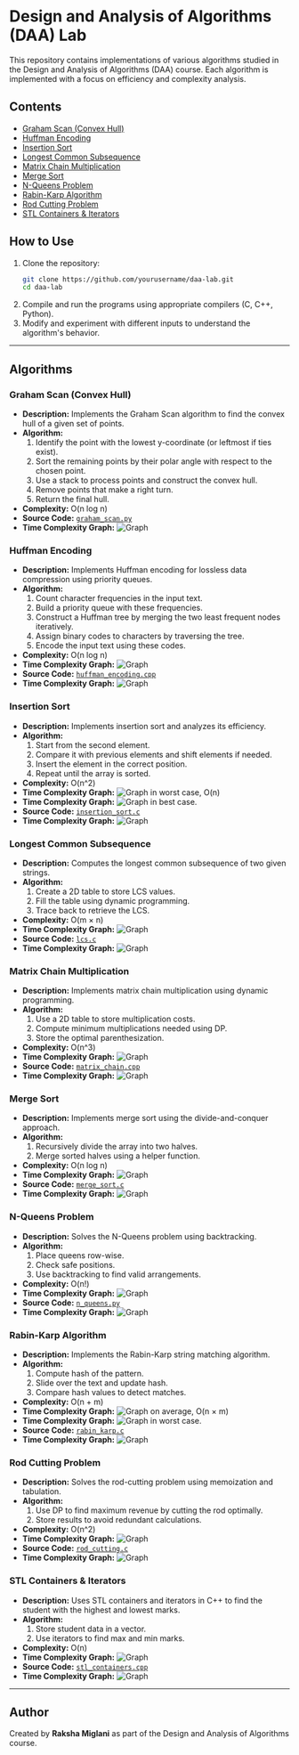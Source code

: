 # Design and Analysis of Algorithms (DAA) Lab

This repository contains implementations of various algorithms studied in the Design and Analysis of Algorithms (DAA) course. Each algorithm is implemented with a focus on efficiency and complexity analysis. 

## Contents
- [Graham Scan (Convex Hull)](#graham-scan-convex-hull)
- [Huffman Encoding](#huffman-encoding)
- [Insertion Sort](#insertion-sort)
- [Longest Common Subsequence](#longest-common-subsequence)
- [Matrix Chain Multiplication](#matrix-chain-multiplication)
- [Merge Sort](#merge-sort)
- [N-Queens Problem](#n-queens-problem)
- [Rabin-Karp Algorithm](#rabin-karp-algorithm)
- [Rod Cutting Problem](#rod-cutting-problem)
- [STL Containers & Iterators](#stl-containers--iterators)

## How to Use
1. Clone the repository:
   ```sh
   git clone https://github.com/yourusername/daa-lab.git
   cd daa-lab
   ```
2. Compile and run the programs using appropriate compilers (C, C++, Python).
3. Modify and experiment with different inputs to understand the algorithm's behavior.

---
## Algorithms

### Graham Scan (Convex Hull)
- **Description:** Implements the Graham Scan algorithm to find the convex hull of a given set of points.
- **Algorithm:**
  1. Identify the point with the lowest y-coordinate (or leftmost if ties exist).
  2. Sort the remaining points by their polar angle with respect to the chosen point.
  3. Use a stack to process points and construct the convex hull.
  4. Remove points that make a right turn.
  5. Return the final hull.
- **Complexity:** O(n log n)
- **Source Code:** [`graham_scan.py`](Codes/graham_scan.py)
- **Time Complexity Graph:** ![Graph](images/time_complexity.png)

### Huffman Encoding
- **Description:** Implements Huffman encoding for lossless data compression using priority queues.
- **Algorithm:**
  1. Count character frequencies in the input text.
  2. Build a priority queue with these frequencies.
  3. Construct a Huffman tree by merging the two least frequent nodes iteratively.
  4. Assign binary codes to characters by traversing the tree.
  5. Encode the input text using these codes.
- **Complexity:** O(n log n)
- **Time Complexity Graph:** ![Graph](images/time_complexity.png)
- **Source Code:** [`huffman_encoding.cpp`](Codes/Huffman_encoding.cpp)
- **Time Complexity Graph:** ![Graph](images/time_complexity.png)

### Insertion Sort
- **Description:** Implements insertion sort and analyzes its efficiency.
- **Algorithm:**
  1. Start from the second element.
  2. Compare it with previous elements and shift elements if needed.
  3. Insert the element in the correct position.
  4. Repeat until the array is sorted.
- **Complexity:** O(n^2)
- **Time Complexity Graph:** ![Graph](images/time_complexity.png) in worst case, O(n)
- **Time Complexity Graph:** ![Graph](images/time_complexity.png) in best case.
- **Source Code:** [`insertion_sort.c`](Codes/insertion.c)
- **Time Complexity Graph:** ![Graph](images/time_complexity.png)

### Longest Common Subsequence
- **Description:** Computes the longest common subsequence of two given strings.
- **Algorithm:**
  1. Create a 2D table to store LCS values.
  2. Fill the table using dynamic programming.
  3. Trace back to retrieve the LCS.
- **Complexity:** O(m × n)
- **Time Complexity Graph:** ![Graph](images/time_complexity.png)
- **Source Code:** [`lcs.c`](Codes/lcs.c)
- **Time Complexity Graph:** ![Graph](images/time_complexity.png)

### Matrix Chain Multiplication
- **Description:** Implements matrix chain multiplication using dynamic programming.
- **Algorithm:**
  1. Use a 2D table to store multiplication costs.
  2. Compute minimum multiplications needed using DP.
  3. Store the optimal parenthesization.
- **Complexity:** O(n^3)
- **Time Complexity Graph:** ![Graph](images/time_complexity.png)
- **Source Code:** [`matrix_chain.cpp`](Codes/mcm.c)
- **Time Complexity Graph:** ![Graph](images/time_complexity.png)

### Merge Sort
- **Description:** Implements merge sort using the divide-and-conquer approach.
- **Algorithm:**
  1. Recursively divide the array into two halves.
  2. Merge sorted halves using a helper function.
- **Complexity:** O(n log n)
- **Time Complexity Graph:** ![Graph](images/time_complexity.png)
- **Source Code:** [`merge_sort.c`](Codes/merge_sort.c)
- **Time Complexity Graph:** ![Graph](images/time_complexity.png)

### N-Queens Problem
- **Description:** Solves the N-Queens problem using backtracking.
- **Algorithm:**
  1. Place queens row-wise.
  2. Check safe positions.
  3. Use backtracking to find valid arrangements.
- **Complexity:** O(n!)
- **Time Complexity Graph:** ![Graph](images/time_complexity.png)
- **Source Code:** [`n_queens.py`](Codes/n_queens.py)
- **Time Complexity Graph:** ![Graph](images/time_complexity.png)

### Rabin-Karp Algorithm
- **Description:** Implements the Rabin-Karp string matching algorithm.
- **Algorithm:**
  1. Compute hash of the pattern.
  2. Slide over the text and update hash.
  3. Compare hash values to detect matches.
- **Complexity:** O(n + m)
- **Time Complexity Graph:** ![Graph](images/time_complexity.png) on average, O(n × m)
- **Time Complexity Graph:** ![Graph](images/time_complexity.png) in worst case.
- **Source Code:** [`rabin_karp.c`](Codes/rabin_karp.c)
- **Time Complexity Graph:** ![Graph](images/time_complexity.png)

### Rod Cutting Problem
- **Description:** Solves the rod-cutting problem using memoization and tabulation.
- **Algorithm:**
  1. Use DP to find maximum revenue by cutting the rod optimally.
  2. Store results to avoid redundant calculations.
- **Complexity:** O(n^2)
- **Time Complexity Graph:** ![Graph](images/time_complexity.png)
- **Source Code:** [`rod_cutting.c`](Codes/Rod_cutting.c)
- **Time Complexity Graph:** ![Graph](images/time_complexity.png)

### STL Containers & Iterators
- **Description:** Uses STL containers and iterators in C++ to find the student with the highest and lowest marks.
- **Algorithm:**
  1. Store student data in a vector.
  2. Use iterators to find max and min marks.
- **Complexity:** O(n)
- **Time Complexity Graph:** ![Graph](images/time_complexity.png)
- **Source Code:** [`stl_containers.cpp`](Codes/stl.cpp)
- **Time Complexity Graph:** ![Graph](images/time_complexity.png)

---
## Author
Created by **Raksha Miglani** as part of the Design and Analysis of Algorithms course.

